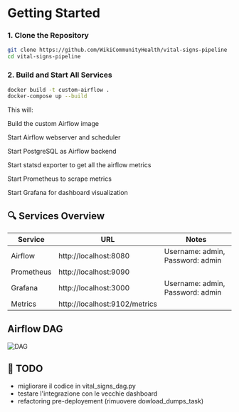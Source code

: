 # Getting Started

### 1. Clone the Repository

```bash
git clone https://github.com/WikiCommunityHealth/vital-signs-pipeline
cd vital-signs-pipeline
```
### 2. Build and Start All Services
```bash
docker build -t custom-airflow .
docker-compose up --build
```
This will:

Build the custom Airflow image

Start Airflow webserver and scheduler

Start PostgreSQL as Airflow backend

Start statsd exporter to get all the airflow metrics

Start Prometheus to scrape metrics

Start Grafana for dashboard visualization


## 🔍 Services Overview

| Service   | URL   | Notes |
|---------    |-----  |-------|
| Airflow    | http://localhost:8080 |	Username: admin, Password: admin |
| Prometheus     |	http://localhost:9090   | |
| Grafana	| http://localhost:3000 | Username: admin, Password: admin |
| Metrics	| http://localhost:9102/metrics	| |
## Airflow DAG
<img alt="DAG" src="./vital_signs.png" />

## 📝 TODO

* migliorare il codice in vital_signs_dag.py
* testare l'integrazione con le vecchie dashboard
* refactoring pre-deployement (rimuovere dowload_dumps_task)
